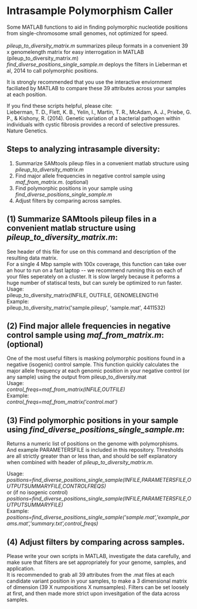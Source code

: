 Intrasample Polymorphism Caller
================


Some MATLAB functions to aid in finding polymorphic nucleotide positions from single-chromosome small genomes, not optimized for speed. <br> <br>
*pileup_to_diversity_matrix.m* summarizes pileup formats in a convenient 39 x genomelength matrix for easy interrogation in MATLAB (pileup_to_diversity_matrix.m) <br>
*find_diverse_positions_single_sample.m* deploys the filters in Lieberman et al, 2014 to call polymorphic positions.

It is strongly recommended that you use the interactive enviornment faciliated by MATLAB to compare these 39 attributes across your samples at each position. <br>

If you find these scripts helpful, please cite: <br>
Lieberman, T. D., Flett, K. B., Yelin, I., Martin, T. R., McAdam, A. J., Priebe, G. P., & Kishony, R. (2014). Genetic variation of a bacterial pathogen within individuals with cystic fibrosis provides a record of selective pressures. Nature Genetics.



Steps to analyzing intrasample diversity: <br>
------------------------------------------------------------
1) Summarize SAMtools pileup files in a convenient matlab structure using *pileup_to_diversity_matrix.m*  <br>
2) Find major allele frequencies in negative control sample using *maf_from_matrix.m*.  (optional) <br>
3) Find polymorphic positions in your sample using *find_diverse_positions_single_sample.m* <br>
4) Adjust filters by comparing across samples.



(1) Summarize SAMtools pileup files in a convenient matlab structure using *pileup_to_diversity_matrix.m*: <br>
------------------------------------------------------------
See header of this file for use on this command and description of the resulting data matrix.<br>
For a single 4 Mbp sample with 100x coverage, this function can take over an hour to run on a fast laptop --  we recommend running this on each of your files seperately on a cluster. It is slow largely because it peforms a huge number of statiscal tests, but can surely be optimized to run faster. <br>
Usage:<br>
pileup_to_diversity_matrix(INFILE, OUTFILE, GENOMELENGTH)<br>
Example:<br>
pileup_to_diversity_matrix('sample.pileup', 'sample.mat', 4411532) <br>

(2) Find major allele frequencies in negative control sample using *maf_from_matrix.m*: (optional)<br>
------------------------------------------------------------
One of the most useful filters is masking polymorphic positions found in a negative (isogenic) control sample. This function quickly calculates the major allele frequency at each genomic position in your negative control (or any sample) using the output from pileup_to_diversity.mat<br>
Usage:<br>
*control_freqs=maf_from_matrix(INFILE,OUTFILE)*<br>
Example:<br>
*control_freqs=maf_from_matrix('control.mat')*<br>


(3) Find polymorphic positions in your sample using *find_diverse_positions_single_sample.m*:  <br>
------------------------------------------------------------
Returns a numeric list of positions on the genome with polymorphisms. <br>
And example PARAMETERSFILE is included in this repository. Thresholds are all strictly greater than or less than, and should be self explanatory when combined with header of *pileup_to_diversity_matrix.m*.<br>

Usage:<br>
*positions=find_diverse_positions_single_sample(INFILE,PARAMETERSFILE,OUTPUTSUMMARYFILE,CONTROLFREQS)*<br>
or (if no isogenic control) <br>
*positions=find_diverse_positions_single_sample(INFILE,PARAMETERSFILE,OUTPUTSUMMARYFILE)*<br>
Example:<br>
*positions=find_diverse_positions_single_sample('sample.mat','example_params.mat','summary.txt',control_freqs)*<br>


(4) Adjust filters by comparing across samples. <br>
------------------------------------------------------------
Please write your own scripts in MATLAB, investigate the data carefully, and make sure that filters are set appropriately for your genome, samples, and application.<br>
It is recommended to grab all 39 attributes from the .mat files at each candidate variant position in your samples, to make a 3 dimensional matrix of dimension (39 X numpositions X numsamples). Filters can be set loosely at first, and then made more strict upon invesitgation of the data across samples.
